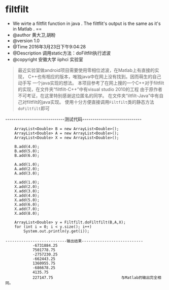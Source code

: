 # filtfilt
 * We wirte a filtflit function in java . The filtflit's output is the same as it's in Matlab .
==
 * @author 黄大卫,胡盼
 * @version 1.0
 * @Time 2016年3月23日下午9:04:28
 * @Description 调用static方法：doFiltfilt执行滤波
 * @copyright 安徽大学 iiphci 实验室

>最近实验室做android项目需要使用零相位滤波，在Matlab上有直接的实现，
C++也有相应的版本，唯独java中在网上没有找到。因而萌生的自己动手写
一个java实现的想法。
本项目参考了在网上搜的一个C++对于filtfilt的实现，在文件夹“filtfilt-C++”中有visual studio 2010的工程
由于原作者不可考证，在这里特别感谢这位匿名的同学。
在文件夹“iltfilt-Java”中有自己对filtfilt的java实现。
使用十分方便直接调用`Filtfilt`类的静态方法`doFiltfilt`即可


-----------------------------测试代码-----------------------------

		ArrayList<Double> B = new ArrayList<Double>();
		ArrayList<Double> A = new ArrayList<Double>();
		ArrayList<Double> X = new ArrayList<Double>();
		
		B.add(4.0);
		B.add(5.0);
		B.add(6.0);
		
		A.add(1.0);
		A.add(2.0);
		A.add(3.0);
		
		X.add(1.0);
		X.add(2.0);
		X.add(3.0);
		X.add(4.0);
		X.add(5.0);
		X.add(6.0);
		X.add(7.0);
		X.add(8.0);
		
		ArrayList<Double> y = Filtfilt.doFiltfilt(B,A,X);
		for (int i = 0; i < y.size(); i++)
			System.out.println(y.get(i));
			
	---------------------------输出结果---------------------------
				-6731884.25
				7501778.75
				-2757230.25
				-662443.25
				1360955.75
				-686678.25
				4135.75
				227147.75                              与Matlab的输出完全相同。




